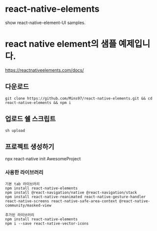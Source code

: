 # react-native-elements
show react-native-element-UI samples.

# react native element의 샘플 예제입니다.
https://reactnativeelements.com/docs/

## 다운로드
```
git clone https://github.com/Mins97/react-native-elements.git && cd react-native-elements && npm i
```

## 업로드 쉘 스크립트
```
sh upload
```

## 프로젝트 생성하기
npx react-native init AwesomeProject

### 사용한 라이브러리
```
기본 tab 라이브러리
npm install react-native-elements
npm install @react-navigation/native @react-navigation/stack
npm install react-native-reanimated react-native-gesture-handler react-native-screens react-native-safe-area-context @react-native-community/masked-view

추가된 라이브러리
npm install react-native-elements
npm i --save react-native-vector-icons
```
